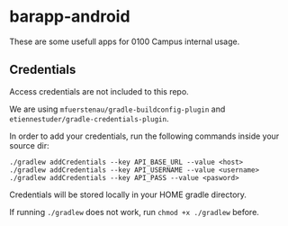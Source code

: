 # barapp-android

These are some usefull apps for 0100 Campus internal usage.

## Credentials
Access credentials are not included to this repo.

We are using `mfuerstenau/gradle-buildconfig-plugin` and `etiennestuder/gradle-credentials-plugin`.

In order to add your credentials, run the following commands inside your source dir:
```
./gradlew addCredentials --key API_BASE_URL --value <host>
./gradlew addCredentials --key API_USERNAME --value <username>
./gradlew addCredentials --key API_PASS --value <pasword>
```

Credentials will be stored locally in your HOME gradle directory.

If running `./gradlew` does not work, run `chmod +x ./gradlew` before.
